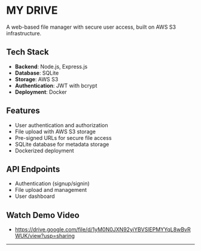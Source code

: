 # MY DRIVE

A web-based file manager with secure user access, built on AWS S3 infrastructure.

## Tech Stack

- **Backend**: Node.js, Express.js
- **Database**: SQLite
- **Storage**: AWS S3
- **Authentication**: JWT with bcrypt
- **Deployment**: Docker

## Features

- User authentication and authorization
- File upload with AWS S3 storage
- Pre-signed URLs for secure file access
- SQLite database for metadata storage
- Dockerized deployment

## API Endpoints

- Authentication (signup/signin)
- File upload and management
- User dashboard
  

## Watch Demo Video  
- https://drive.google.com/file/d/1yM0N0JXN92yiYBVSlEPMYYqL8wBvRWUK/view?usp=sharing





---
